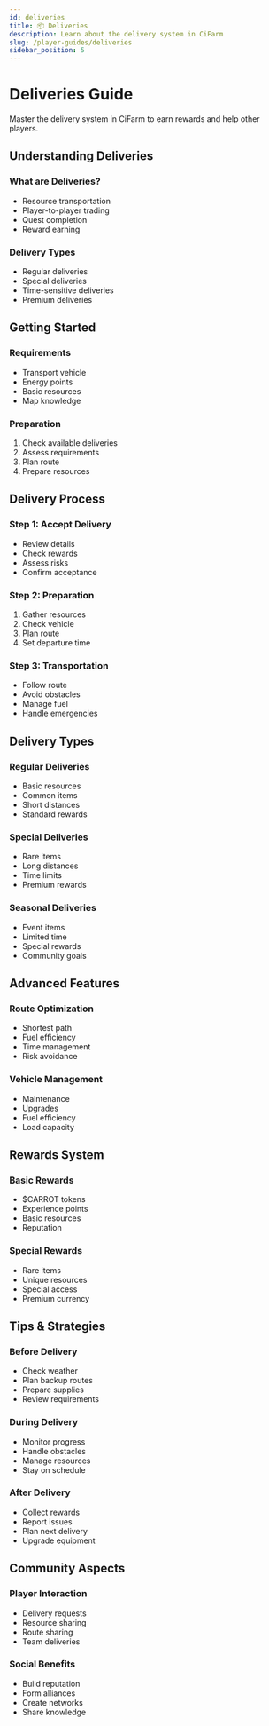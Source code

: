 ```yaml
---
id: deliveries
title: 📦 Deliveries
description: Learn about the delivery system in CiFarm
slug: /player-guides/deliveries
sidebar_position: 5
---
```


# Deliveries Guide

Master the delivery system in CiFarm to earn rewards and help other players.

## Understanding Deliveries

### What are Deliveries?
- Resource transportation
- Player-to-player trading
- Quest completion
- Reward earning

### Delivery Types
- Regular deliveries
- Special deliveries
- Time-sensitive deliveries
- Premium deliveries

## Getting Started

### Requirements
- Transport vehicle
- Energy points
- Basic resources
- Map knowledge

### Preparation
1. Check available deliveries
2. Assess requirements
3. Plan route
4. Prepare resources

## Delivery Process

### Step 1: Accept Delivery
- Review details
- Check rewards
- Assess risks
- Confirm acceptance

### Step 2: Preparation
1. Gather resources
2. Check vehicle
3. Plan route
4. Set departure time

### Step 3: Transportation
- Follow route
- Avoid obstacles
- Manage fuel
- Handle emergencies

## Delivery Types

### Regular Deliveries
- Basic resources
- Common items
- Short distances
- Standard rewards

### Special Deliveries
- Rare items
- Long distances
- Time limits
- Premium rewards

### Seasonal Deliveries
- Event items
- Limited time
- Special rewards
- Community goals

## Advanced Features

### Route Optimization
- Shortest path
- Fuel efficiency
- Time management
- Risk avoidance

### Vehicle Management
- Maintenance
- Upgrades
- Fuel efficiency
- Load capacity

## Rewards System

### Basic Rewards
- $CARROT tokens
- Experience points
- Basic resources
- Reputation

### Special Rewards
- Rare items
- Unique resources
- Special access
- Premium currency

## Tips & Strategies

### Before Delivery
- Check weather
- Plan backup routes
- Prepare supplies
- Review requirements

### During Delivery
- Monitor progress
- Handle obstacles
- Manage resources
- Stay on schedule

### After Delivery
- Collect rewards
- Report issues
- Plan next delivery
- Upgrade equipment

## Community Aspects

### Player Interaction
- Delivery requests
- Resource sharing
- Route sharing
- Team deliveries

### Social Benefits
- Build reputation
- Form alliances
- Create networks
- Share knowledge 